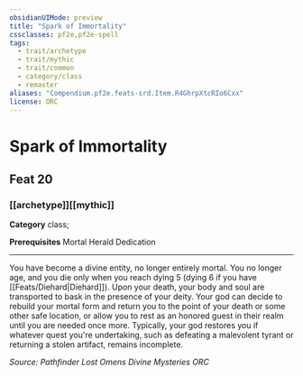 ```yaml
---
obsidianUIMode: preview
title: "Spark of Immortality"
cssclasses: pf2e,pf2e-spell
tags:
  - trait/archetype
  - trait/mythic
  - trait/common
  - category/class
  - remaster
aliases: "Compendium.pf2e.feats-srd.Item.R4GhrpXtcRIo6Cxx"
license: ORC
---
```

# Spark of Immortality
## Feat 20
### [[archetype]][[mythic]]

**Category** class; 



**Prerequisites** Mortal Herald Dedication
* * *
You have become a divine entity, no longer entirely mortal. You no longer age, and you die only when you reach dying 5 (dying 6 if you have [[Feats/Diehard|Diehard]]). Upon your death, your body and soul are transported to bask in the presence of your deity. Your god can decide to rebuild your mortal form and return you to the point of your death or some other safe location, or allow you to rest as an honored guest in their realm until you are needed once more. Typically, your god restores you if whatever quest you're undertaking, such as defeating a malevolent tyrant or returning a stolen artifact, remains incomplete.

*Source: Pathfinder Lost Omens Divine Mysteries*
*ORC*